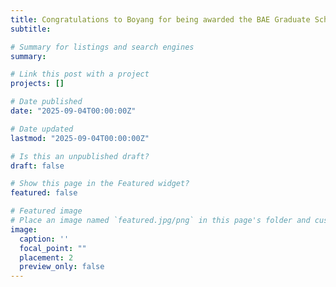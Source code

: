 ```yaml
---
title: Congratulations to Boyang for being awarded the BAE Graduate Scholarship (Galen and Ann Brown Scholarship, $2,000)! 👋👋 Keep up the good work!
subtitle: 

# Summary for listings and search engines
summary:

# Link this post with a project
projects: []

# Date published
date: "2025-09-04T00:00:00Z"

# Date updated
lastmod: "2025-09-04T00:00:00Z"

# Is this an unpublished draft?
draft: false

# Show this page in the Featured widget?
featured: false

# Featured image
# Place an image named `featured.jpg/png` in this page's folder and customize its options here.
image:
  caption: ''
  focal_point: ""
  placement: 2
  preview_only: false
---
```

